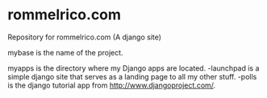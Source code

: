rommelrico.com
==============

Repository for rommelrico.com (A django site)

mybase is the name of the project.

myapps is the directory where my Django apps are located.
-launchpad is a simple django site that serves as a landing page to all my other stuff.
-polls is the django tutorial app from http://www.djangoproject.com/.
